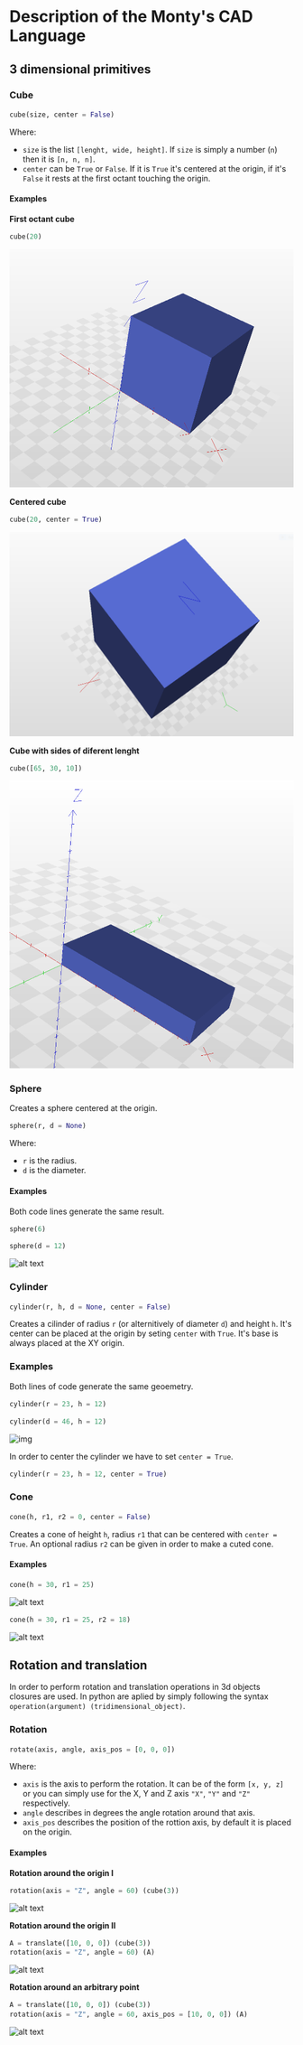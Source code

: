 # Description of the Monty's CAD Language

  
## 3 dimensional primitives

### Cube

```python
cube(size, center = False)
```

Where:
+ `size` is the list `[lenght, wide, height]`. If `size` is simply a number (`n`) then it is `[n, n, n]`.
+ `center` can be `True` or `False`. If it is `True` it's centered at the origin, if it's `False` it rests at the first octant touching the origin.

#### Examples

__First octant cube__

```python
cube(20)
```

![alt text](https://github.com/RubenRubens/Montys-CAD/blob/master/Images/3D%20primitives/cube%20first%20octant.PNG)

__Centered cube__

```python
cube(20, center = True)
```

![alt text](https://github.com/RubenRubens/Montys-CAD/blob/master/Images/3D%20primitives/cube%20center.PNG)

__Cube with sides of diferent lenght__

```python
cube([65, 30, 10])
```

![alt text](https://github.com/RubenRubens/Montys-CAD/blob/master/Images/3D%20primitives/diferent%20sides%20cube.PNG)

### Sphere

Creates a sphere centered at the origin.

```python
sphere(r, d = None)
```

Where:
+ `r` is the radius.
+ `d` is the diameter.

#### Examples

Both code lines generate the same result.

```python
sphere(6)
```
```python
sphere(d = 12)
```

![alt text]()

### Cylinder

```python
cylinder(r, h, d = None, center = False)
```

Creates a cilinder of radius `r` (or alternitively of diameter `d`) and height `h`.
It's center can be placed at the origin by seting `center` with `True`. It's base
is always placed at the XY origin.

### Examples

Both lines of code generate the same geoemetry.

```python
cylinder(r = 23, h = 12)
```
```python
cylinder(d = 46, h = 12)
```

![img](Images/3D-primitives/cylinder.PNG)

In order to center the cylinder we have to set `center = True`.

```python
cylinder(r = 23, h = 12, center = True)
```

### Cone

```python
cone(h, r1, r2 = 0, center = False)
```

Creates a cone of height `h`, radius `r1` that can be centered with `center = True`.
An optional radius `r2` can be given in order to make a cuted cone.

#### Examples

```python
cone(h = 30, r1 = 25)
```

![alt text]()

```python
cone(h = 30, r1 = 25, r2 = 18)
```

![alt text]()

## Rotation and translation

In order to perform rotation and translation operations in 3d objects closures are used.
In python are aplied by simply following the syntax `operation(argument) (tridimensional_object)`.

### Rotation

```python
rotate(axis, angle, axis_pos = [0, 0, 0])
```

Where:
+ `axis` is the axis to perform the rotation. It can be of the form `[x, y, z]` or you can simply use for the X, Y and Z axis `"X"`, `"Y"` and `"Z"` respectively.
+ `angle` describes in degrees the angle rotation around that axis.
+ `axis_pos` describes the position of the rottion axis, by default it is placed on the origin.

#### Examples

__Rotation around the origin I__

```python
rotation(axis = "Z", angle = 60) (cube(3))
```

![alt text]()

__Rotation around the origin II__

```python
A = translate([10, 0, 0]) (cube(3))
rotation(axis = "Z", angle = 60) (A)
```

![alt text]()

__Rotation around an arbitrary point__

```python
A = translate([10, 0, 0]) (cube(3))
rotation(axis = "Z", angle = 60, axis_pos = [10, 0, 0]) (A)
```

![alt text]()
